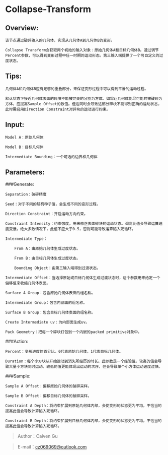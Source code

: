 # Collapse-Transform
Overview:
-----
    该节点通过破碎输入的几何体，实现从几何体A到几何体B的变形。

    Collapse Transform会获取两个初始的输入对象：原始几何体A和目标几何体B。通过调节Percent参数，可以得到变形过程中任一时期的运动形态。第三输入端提供了一个可自定义的过度状态。

Tips:
-----

    几何体A和几何体B应有足够的重叠部分，来保证变形过程中可以得到平滑的运动过程。

    默认状态下接近几何体表面的碎块不能被完美的分割为方体。如需让几何体能尽可能的被破碎为方体，应提高Sample Offset的数值。但这同时会导致这部分碎块不能得到正确的运动状态，此时需启用Direction Constraint对碎块的运动进行约束。

Input:
-----

    Model A：原始几何体

    Model B：目标几何体

    Intermediate Bounding：一个可选的边界框几何体

Parameters:
-----

###Generate:

    Separation：破碎精度
	
    Seed：对于不同的随机种子值，会生成不同的变形过程。
	
    Direction Constraint：开启运动方向约束。
	
    Constraint Intensity：约束强度，用来修正表面碎块的运动状态。调高此值会导致运算速度变慢。绝大多数情况下，此值不应大于0.5，否则可能导致运算陷入死循环。
	
    Intermediate Type：
	
        From A：由原始几何体生成过度状态。
		
        From B：由目标几何体生成过度状态。
		
        Bounding Object：由第三输入端得到过渡状态。
		
    Intermediate Offset：当选择原始或目标几何体生成过渡状态时，这个参数用来给定一个偏移值来收缩几何体表面。
	
    Surface A Group：包含原始几何体表面的组名称。
	
    Intermediate Group：包含内部面的组名称。
	
    Surface B Group：包含目标几何体表面的组名称。
    
    Create Intermediate uv：为内部面生成uv。

    Pack Geometry：把每一个碎块打包到一个内嵌的packed primitive对象中。

###Action:

    Percent：变形进度的百分比。0代表原始几何体，1代表目标几何体。
	
    Duration：每个小方块从开始运动到消失所经历的时长。此参数是一个经验值。较高的值会导致大量小方块同时运动。较低的值更能体现出运动的次序，但会导致单个小方体运动速度过快。
	
###Sample:

    Sample A Offset：偏移原始几何体的破碎采样。
	
    Sample B Offset：偏移目标几何体的破碎采样。
	
    Constraint A Depth：将约束扩展到原始几何体内部，会使变形的状态更为平均，不恰当的提高此值会导致计算陷入死循环。
	
    Constraint B Depth：将约束扩展到目标几何体内部，会使变形的状态更为平均，不恰当的提高此值会导致计算陷入死循环。
	
> Author：Calven Gu

> E-mail：cz069069@outlook.com
